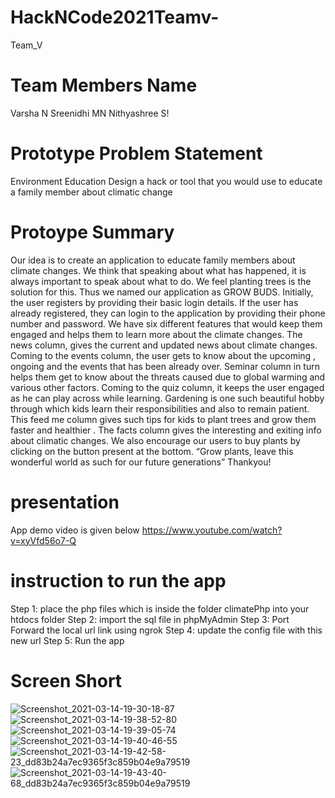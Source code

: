 # HackNCode2021Teamv-
Team_V
# Team Members Name
Varsha N
Sreenidhi MN
Nithyashree S!
# Prototype Problem Statement
Environment Education
Design a hack or tool that you would use to educate a family member about climatic change
# Protoype Summary
Our idea is to create an application to educate family members about climate changes. We think that speaking about what has happened, it is always important to speak about what to do. We feel planting trees is the solution for this. Thus we named our application as GROW BUDS.
Initially, the user registers by providing their basic login details. If the user has already registered, they can login to the application by providing their phone number and password.
We have six different features that would  keep them engaged and helps them to learn more about the climate changes. The news column, gives the current and updated news about climate changes.
Coming to the events column, the user gets to know about the upcoming , ongoing and the events that has been already over. 
Seminar column  in turn helps them get to know about the threats caused due to global warming and various other factors.
Coming to the quiz column, it keeps the user engaged as he can play across while learning.
Gardening is one such beautiful hobby through which kids learn their responsibilities and also to remain patient. This feed me column gives  such tips for kids to plant trees and grow them faster and healthier .
The facts column gives the interesting and exiting info about climatic changes.
We also encourage our users to buy plants by clicking on the button present at the bottom.
“Grow plants, leave this wonderful world as such for our future generations”
Thankyou!
# presentation
App demo video is given below
https://www.youtube.com/watch?v=xyVfd56o7-Q

# instruction to run the app
Step 1: place the php files which is inside the folder climatePhp into your htdocs folder
Step 2: import the sql file in phpMyAdmin
Step 3: Port Forward the local url link using ngrok
Step 4: update the config file with this new url
Step 5: Run the app

# Screen Short
![Screenshot_2021-03-14-19-30-18-87](https://user-images.githubusercontent.com/65964102/111071379-db8c6100-84fb-11eb-8348-bb837964d383.jpg)
![Screenshot_2021-03-14-19-38-52-80](https://user-images.githubusercontent.com/65964102/111071955-869e1a00-84fe-11eb-8fe6-5866771a4c9f.jpg)
![Screenshot_2021-03-14-19-39-05-74](https://user-images.githubusercontent.com/65964102/111071959-8a31a100-84fe-11eb-9696-afbc740fc8c2.jpg)
![Screenshot_2021-03-14-19-40-46-55](https://user-images.githubusercontent.com/65964102/111071961-8d2c9180-84fe-11eb-8207-9b946139182a.jpg)
![Screenshot_2021-03-14-19-42-58-23_dd83b24a7ec9365f3c859b04e9a79519](https://user-images.githubusercontent.com/65964102/111071967-93227280-84fe-11eb-9270-0e2d3bc41b27.jpg)
![Screenshot_2021-03-14-19-43-40-68_dd83b24a7ec9365f3c859b04e9a79519](https://user-images.githubusercontent.com/65964102/111071970-961d6300-84fe-11eb-826f-38ebd79fbd14.jpg)
